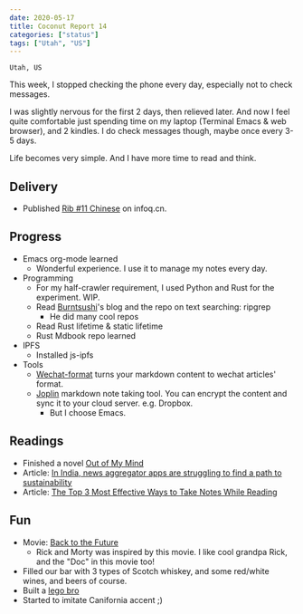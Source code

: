 ```yaml
---
date: 2020-05-17
title: Coconut Report 14
categories: ["status"]
tags: ["Utah", "US"]
---
```


`Utah, US`

This week, I stopped checking the phone every day, especially not to check messages.

I was slightly nervous for the first 2 days, then relieved later.
And now I feel quite comfortable just spending time on my laptop (Terminal Emacs & web browser), and 2 kindles.
I do check messages though, maybe once every 3-5 days.

Life becomes very simple. And I have more time to read and think.


## Delivery

- Published [Rib #11 Chinese](https://www.infoq.cn/profile/1818769/publish) on infoq.cn.


## Progress

- Emacs org-mode learned
  - Wonderful experience. I use it to manage my notes every day.
- Programming
  - For my half-crawler requirement, I used Python and Rust for the experiment. WIP.
  - Read [Burntsushi](https://github.com/BurntSushi)'s blog and the repo on text searching: ripgrep
    - He did many cool repos
  - Read Rust lifetime & static lifetime
  - Rust Mdbook repo learned
- IPFS
  - Installed js-ipfs
- Tools
  - [Wechat-format](https://github.com/lyricat/wechat-format) turns your markdown content to wechat articles' format.
  - [Joplin](https://joplinapp.org/) markdown note taking tool. You can encrypt the content and sync it to your cloud server. e.g. Dropbox.
    - But I choose Emacs.

## Readings

- Finished a novel [Out of My Mind](https://www.goodreads.com/book/show/19442239-out-of-my-mind)
- Article: [In India, news aggregator apps are struggling to find a path to sustainability](https://www.niemanlab.org/2020/01/in-india-news-aggregator-apps-are-struggling-to-find-a-path-to-sustainability/)
- Article: [The Top 3 Most Effective Ways to Take Notes While Reading]([[https://fs.blog/2013/11/taking-notes-while-reading/)


## Fun

- Movie: [Back to the Future](https://en.wikipedia.org/wiki/Back_to_the_Future)
  - Rick and Morty was inspired by this movie. I like cool grandpa Rick, and the "Doc" in this movie too!
- Filled our bar with 3 types of Scotch whiskey, and some red/white wines, and beers of course.
- Built a [lego bro](https://www.instagram.com/p/CARwvPZglJ4)
- Started to imitate Canifornia accent ;)